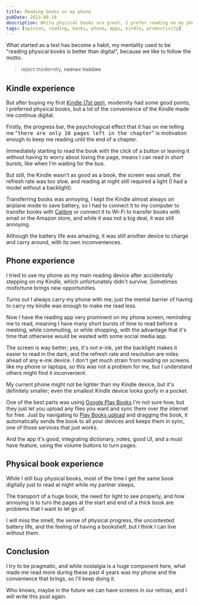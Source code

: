 ```yaml
---
title: Reading books on my phone
pubDate: 2023-08-18
description: While physical books are great, I prefer reading on my phone
tags: [opinion, reading, books, phone, apps, kindle, productivity]
---
```


What started as a test has become a habit, my mentality used to be "reading physical books is better than digital", because we like to follow the motto:

> reject modernity, 𝖊𝖒𝖇𝖗𝖆𝖈𝖊 𝖙𝖗𝖆𝖉𝖎𝖙𝖎𝖔𝖓

## Kindle experience

But after buying my first [Kindle (7st gen)](https://www.amazon.com/Kindle-Paperwhite-reader-Previous-Generation/dp/B00QJE3MGU), modernity had some good points, I preferred physical books, but a lot of the convenience of the Kindle made me continue digital.

Firstly, the progress bar, the psychological effect that it has on me telling me "<tt>there are only 10 pages left in the chapter</tt>" is motivation enough to keep me reading until the end of a chapter.

Immediately starting to read the book with the click of a button or leaving it without having to worry about losing the page, means I can read in short bursts, like when I'm waiting for the bus.

But still, the Kindle wasn't as good as a book, the screen was small, the refresh rate was too slow, and reading at night still required a light (I had a model without a backlight).

Transferring books was annoying, I kept the Kindle almost always on airplane mode to save battery, so I had to connect it to my computer to transfer books with [Calibre](https://calibre-ebook.com/) or connect it to Wi-Fi to transfer books with email or the Amazon store, and while it was not a big deal, it was still annoying.

Although the battery life was amazing, it was still another device to charge and carry around, with its own inconveniences.

## Phone experience

I tried to use my phone as my main reading device after accidentally stepping on my Kindle, which unfortunately didn't survive. Sometimes misfortune brings new opportunities.

Turns out I always carry my phone with me; just the mental barrier of having to carry my kindle was enough to make me read less. 

Now I have the reading app very prominent on my phone screen, reminding me to read, meaning I have many short bursts of time to read before a meeting, while commuting, or while shopping, with the advantage that it's time that otherwise would be wasted with some social media app.

The screen is way better; yes, it's not e-ink, yet the backlight makes it easier to read in the dark, and the refresh rate and resolution are miles ahead of any e-ink device. I don't get much strain from reading on screens like my phone or laptops, so this was not a problem for me, but I understand others might find it inconvenient.

My current phone might not be lighter than my Kindle device, but it's definitely smaller; even the smallest Kindle device looks goofy in a pocket.

One of the best parts was using [Google Play Books](https://play.google.com/store/books?hl=en&gl=US) I'm not sure how, but they just let you upload any files you want and sync them over the internet for free. Just by navigating to [Play Books upload](https://play.google.com/books/uploads) and dragging the book, it automatically sends the book to all your devices and keeps them in sync, one of those services that just works.

And the app it's good, integrating dictionary, notes, good UI, and a must have feature, using the volume buttons to turn pages.

## Physical book experience

While I still buy physical books, most of the time I get the same book digitally just to read at night while my partner sleeps.

The transport of a huge book, the need for light to see properly, and how annoying is to turn the pages at the start and end of a thick book are problems that I want to let go of.

I will miss the smell, the sense of physical progress, the uncontested battery life, and the feeling of having a bookshelf, but I think I can live without them.

## Conclusion

I try to be pragmatic, and while nostalgia is a huge component here, what made me read more during these past 4 years was my phone and the convenience that brings, so I'll keep doing it.

Who knows, maybe in the future we can have screens in our retinas, and I will write this post again.
